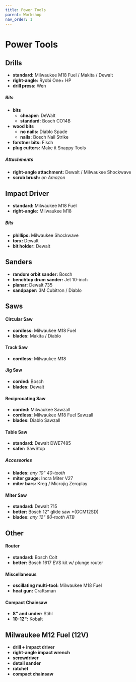 ```yaml
---
title: Power Tools
parent: Workshop
nav_order: 1
---
```

# Power Tools

## Drills

- **standard:** Milwaukee M18 Fuel / Makita / Dewalt
- **right-angle:** Ryobi One+ HP
- **drill press:** Wen

##### Bits

- **bits** 
	- **cheaper:** DeWalt
	- **standard:** Bosch CO14B
- **wood bits** 
	- **no nails:** Diablo Spade
	- **nails:** Bosch Nail Strike
- **forstner bits:** Fisch
- **plug cutters:** Make it Snappy Tools

##### Attachments

- **right-angle attachment:** Dewalt / Milwaukee Shockwave
- **scrub brush:** *on Amazon*

## Impact Driver

- **standard:** Milwaukee M18 Fuel
- **right-angle:** Milwaukee M18

##### Bits

- **phillips:** Milwaukee Shockwave
- **torx:** Dewalt
- **bit holder:** Dewalt

## Sanders

- **random orbit sander:** Bosch
- **benchtop drum sander:** Jet 10-inch
- **planar:** Dewalt 735
- **sandpaper:** 3M Cubitron / Diablo

## Saws

#### Circular Saw

- **cordless:** Milwaukee M18 Fuel
- **blades:** Makita / Diablo

#### Track Saw

- **cordless:** Milwaukee M18

#### Jig Saw

- **corded:** Bosch
- **blades:** Dewalt

#### Reciprocating Saw
 
- **corded:** Milwaukee Sawzall
- **cordless:** Milwaukee M18 Fuel Sawzall
- **blades:** Diablo Sawzall

#### Table Saw

- **standard:** Dewalt DWE7485
- **safer:** SawStop

##### Accessories

- **blades:** *any 10" 40-tooth*
- **miter gauge:** Incra Miter V27
- **miter bars:** Kreg / Microjig Zeroplay

#### Miter Saw

- **standard:** Dewalt 715
- **better:** Bosch 12" glide saw *(GCM12SD)
- **blades:** *any 12" 80-tooth ATB*

## Other

#### Router

- **standard:** Bosch Colt
- **better:** Bosch 1617 EVS kit w/ plunge router

#### Miscellaneous

- **oscillating multi-tool:** Milwaukee M18 Fuel
- **heat gun:** Craftsman

#### Compact Chainsaw

- **8" and under:** Stihl
- **10-12":** Kobalt

## Milwaukee M12 Fuel (12V)

- **drill + impact driver** 
- **right-angle impact wrench** 
- **screwdriver** 
- **detail sander** 
- **ratchet**
- **compact chainsaw** 
